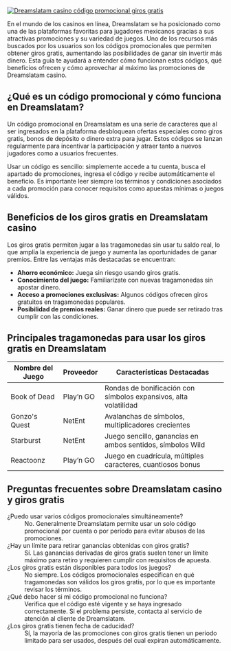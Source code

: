 [![Dreamslatam casino código promocional giros gratis](https://123-caf.pages.dev/gitsignup.png)](https://vrmoo.ru/Bt82HjjY)

<p>En el mundo de los casinos en línea, Dreamslatam se ha posicionado como una de las plataformas favoritas para jugadores mexicanos gracias a sus atractivas promociones y su variedad de juegos. Uno de los recursos más buscados por los usuarios son los códigos promocionales que permiten obtener giros gratis, aumentando las posibilidades de ganar sin invertir más dinero. Esta guía te ayudará a entender cómo funcionan estos códigos, qué beneficios ofrecen y cómo aprovechar al máximo las promociones de Dreamslatam casino.</p>  <h2>¿Qué es un código promocional y cómo funciona en Dreamslatam?</h2> <p>Un código promocional en Dreamslatam es una serie de caracteres que al ser ingresados en la plataforma desbloquean ofertas especiales como giros gratis, bonos de depósito o dinero extra para jugar. Estos códigos se lanzan regularmente para incentivar la participación y atraer tanto a nuevos jugadores como a usuarios frecuentes.</p> <p>Usar un código es sencillo: simplemente accede a tu cuenta, busca el apartado de promociones, ingresa el código y recibe automáticamente el beneficio. Es importante leer siempre los términos y condiciones asociados a cada promoción para conocer requisitos como apuestas mínimas o juegos válidos.</p>  <h2>Beneficios de los giros gratis en Dreamslatam casino</h2> <p>Los giros gratis permiten jugar a las tragamonedas sin usar tu saldo real, lo que amplía la experiencia de juego y aumenta las oportunidades de ganar premios. Entre las ventajas más destacadas se encuentran:</p> <ul>   <li><strong>Ahorro económico:</strong> Juega sin riesgo usando giros gratis.</li>   <li><strong>Conocimiento del juego:</strong> Familiarízate con nuevas tragamonedas sin apostar dinero.</li>   <li><strong>Acceso a promociones exclusivas:</strong> Algunos códigos ofrecen giros gratuitos en tragamonedas populares.</li>   <li><strong>Posibilidad de premios reales:</strong> Ganar dinero que puede ser retirado tras cumplir con las condiciones.</li> </ul>  <h2>Principales tragamonedas para usar los giros gratis en Dreamslatam</h2> <table>   <thead>     <tr>       <th>Nombre del Juego</th>       <th>Proveedor</th>       <th>Características Destacadas</th>     </tr>   </thead>   <tbody>     <tr>       <td>Book of Dead</td>       <td>Play’n GO</td>       <td>Rondas de bonificación con símbolos expansivos, alta volatilidad</td>     </tr>     <tr>       <td>Gonzo's Quest</td>       <td>NetEnt</td>       <td>Avalanchas de símbolos, multiplicadores crecientes</td>     </tr>     <tr>       <td>Starburst</td>       <td>NetEnt</td>       <td>Juego sencillo, ganancias en ambos sentidos, símbolos Wild</td>     </tr>     <tr>       <td>Reactoonz</td>       <td>Play’n GO</td>       <td>Juego en cuadrícula, múltiples caracteres, cuantiosos bonus</td>     </tr>   </tbody> </table>  <h2>Preguntas frecuentes sobre Dreamslatam casino y giros gratis</h2> <dl>   <dt>¿Puedo usar varios códigos promocionales simultáneamente?</dt>   <dd>No. Generalmente Dreamslatam permite usar un solo código promocional por cuenta o por período para evitar abusos de las promociones.</dd>    <dt>¿Hay un límite para retirar ganancias obtenidas con giros gratis?</dt>   <dd>Sí. Las ganancias derivadas de giros gratis suelen tener un límite máximo para retiro y requieren cumplir con requisitos de apuesta.</dd>    <dt>¿Los giros gratis están disponibles para todos los juegos?</dt>   <dd>No siempre. Los códigos promocionales especifican en qué tragamonedas son válidos los giros gratis, por lo que es importante revisar los términos.</dd>    <dt>¿Qué debo hacer si mi código promocional no funciona?</dt>   <dd>Verifica que el código esté vigente y se haya ingresado correctamente. Si el problema persiste, contacta al servicio de atención al cliente de Dreamslatam.</dd>    <dt>¿Los giros gratis tienen fecha de caducidad?</dt>   <dd>Sí, la mayoría de las promociones con giros gratis tienen un periodo limitado para ser usados, después del cual expiran automáticamente.</dd> </dl>